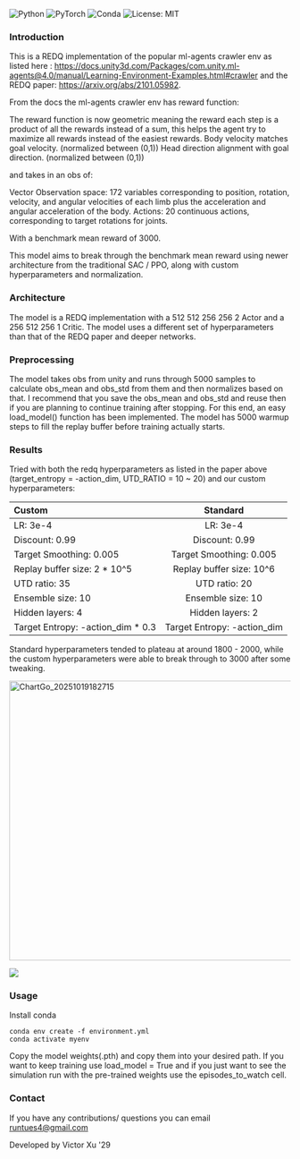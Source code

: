 ![Python](https://img.shields.io/badge/python-3.10+-blue.svg)
![PyTorch](https://img.shields.io/badge/pytorch-2.0+-red.svg)
![Conda](https://img.shields.io/badge/env-conda-green.svg)
![License: MIT](https://img.shields.io/badge/License-MIT-yellow.svg)


### Introduction

This is a REDQ implementation of the popular ml-agents crawler env as listed here : 
https://docs.unity3d.com/Packages/com.unity.ml-agents@4.0/manual/Learning-Environment-Examples.html#crawler
and the REDQ paper: https://arxiv.org/abs/2101.05982.

From the docs the ml-agents crawler env has reward function:

The reward function is now geometric meaning the reward each step is a product of all the rewards instead of a sum, this helps the agent try to maximize all rewards instead of the easiest rewards.
Body velocity matches goal velocity. (normalized between (0,1))
Head direction alignment with goal direction. (normalized between (0,1))

and takes in an obs of:

Vector Observation space: 172 variables corresponding to position, rotation, velocity, and angular velocities of each limb plus the acceleration and angular acceleration of the body.
Actions: 20 continuous actions, corresponding to target rotations for joints.

With a benchmark mean reward of 3000.

This model aims to break through the benchmark mean reward using newer architecture from the traditional SAC / PPO,
along with custom hyperparameters and normalization.

### Architecture
The model is a REDQ implementation with a 512 512 256 256 2 Actor and a 256 512 256 1 Critic.
The model uses a different set of hyperparameters than that of the REDQ paper and deeper networks.
### Preprocessing
The model takes obs from unity and runs through 5000 samples to calculate obs_mean and obs_std from them and then normalizes based on that. I recommend that you save the 
obs_mean and obs_std and reuse then if you are planning to continue training after stopping. For this end, an easy load_model() function has been implemented.
The model has 5000 warmup steps to fill the replay buffer before training actually starts.

### Results
Tried with both the redq hyperparameters as listed in the paper above (target_entropy = -action_dim, UTD_RATIO = 10 ~ 20) and our custom hyperparameters:


| Custom | Standard |
| :-------------- | :-------------: |
| LR: 3e-4   | LR: 3e-4   |
| Discount: 0.99  | Discount: 0.99  |
| Target Smoothing: 0.005  | Target Smoothing: 0.005  |
| Replay buffer size: 2 * 10^5  | Replay buffer size: 10^6 |
| UTD ratio: 35 | UTD ratio: 20  |
| Ensemble size: 10  | Ensemble size: 10  |
| Hidden layers: 4  | Hidden layers: 2  |
| Target Entropy: -action_dim * 0.3  | Target Entropy: -action_dim |

Standard hyperparameters tended to plateau at around 1800 - 2000, while the custom hyperparameters were able to break through to 3000 after some tweaking.


<img width="700" height="500" alt="ChartGo_20251019182715" src="https://github.com/user-attachments/assets/7a4fa017-b539-4cba-ab4f-bf63ebd12c0d" />

![](https://media.giphy.com/media/CXQfELbVoAo46pQZ0p/giphy.gif)

### Usage
Install conda 
    
    conda env create -f environment.yml
    conda activate myenv

    
Copy the model weights(.pth) and copy them into your desired path. 
If you want to keep training use load_model = True and if you just want to see the simulation run with the pre-trained weights use the episodes_to_watch cell.

### Contact
If you have any contributions/ questions you can email runtues4@gmail.com

Developed by Victor Xu '29

